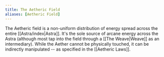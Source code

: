 ```yaml
---
title: The Aetheric Field
aliases: [Aetheric Field]
---
```

The Aetheric field is a non-uniform distribution of energy spread across the entire [[Astra/index|Astra]]. It's the sole source of arcane energy across the Astra (although most tap into the field through a [[The Weave|Weave]] as an intermediary). While the Aether cannot be physically touched, it can be indirectly manipulated -- as specified in the [[Aetheric Laws]].
